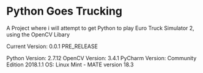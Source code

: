 # Python Goes Trucking
A Project where i will attempt to get Python to play Euro Truck Simulator 2, using the OpenCV Libary

Current Version: 0.0.1 PRE_RELEASE

Python Version: 2.7.12
OpenCV Version: 3.4.1
PyCharm Version: Community Edition 2018.1.1
OS: Linux Mint - MATE version 18.3
